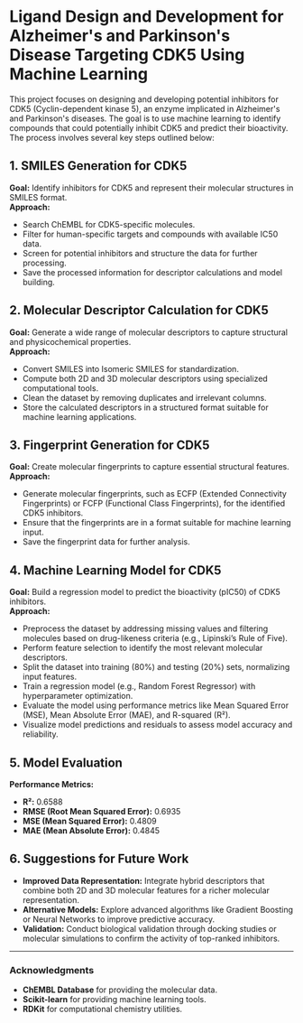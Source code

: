 # Ligand Design and Development for Alzheimer's and Parkinson's Disease Targeting CDK5 Using Machine Learning

This project focuses on designing and developing potential inhibitors for CDK5 (Cyclin-dependent kinase 5), an enzyme implicated in Alzheimer's and Parkinson's diseases. The goal is to use machine learning to identify compounds that could potentially inhibit CDK5 and predict their bioactivity. The process involves several key steps outlined below:

## 1. **SMILES Generation for CDK5**
**Goal:** Identify inhibitors for CDK5 and represent their molecular structures in SMILES format.  
**Approach:**  
- Search ChEMBL for CDK5-specific molecules.  
- Filter for human-specific targets and compounds with available IC50 data.  
- Screen for potential inhibitors and structure the data for further processing.  
- Save the processed information for descriptor calculations and model building.

## 2. **Molecular Descriptor Calculation for CDK5**
**Goal:** Generate a wide range of molecular descriptors to capture structural and physicochemical properties.  
**Approach:**  
- Convert SMILES into Isomeric SMILES for standardization.  
- Compute both 2D and 3D molecular descriptors using specialized computational tools.  
- Clean the dataset by removing duplicates and irrelevant columns.  
- Store the calculated descriptors in a structured format suitable for machine learning applications.

## 3. **Fingerprint Generation for CDK5**
**Goal:** Create molecular fingerprints to capture essential structural features.  
**Approach:**  
- Generate molecular fingerprints, such as ECFP (Extended Connectivity Fingerprints) or FCFP (Functional Class Fingerprints), for the identified CDK5 inhibitors.  
- Ensure that the fingerprints are in a format suitable for machine learning input.  
- Save the fingerprint data for further analysis.

## 4. **Machine Learning Model for CDK5**
**Goal:** Build a regression model to predict the bioactivity (pIC50) of CDK5 inhibitors.  
**Approach:**  
- Preprocess the dataset by addressing missing values and filtering molecules based on drug-likeness criteria (e.g., Lipinski’s Rule of Five).  
- Perform feature selection to identify the most relevant molecular descriptors.  
- Split the dataset into training (80%) and testing (20%) sets, normalizing input features.  
- Train a regression model (e.g., Random Forest Regressor) with hyperparameter optimization.  
- Evaluate the model using performance metrics like Mean Squared Error (MSE), Mean Absolute Error (MAE), and R-squared (R²).  
- Visualize model predictions and residuals to assess model accuracy and reliability.

## 5. **Model Evaluation**
**Performance Metrics:**  
- **R²:** 0.6588  
- **RMSE (Root Mean Squared Error):** 0.6935  
- **MSE (Mean Squared Error):** 0.4809  
- **MAE (Mean Absolute Error):** 0.4845  

## 6. **Suggestions for Future Work**
- **Improved Data Representation:** Integrate hybrid descriptors that combine both 2D and 3D molecular features for a richer molecular representation.  
- **Alternative Models:** Explore advanced algorithms like Gradient Boosting or Neural Networks to improve predictive accuracy.  
- **Validation:** Conduct biological validation through docking studies or molecular simulations to confirm the activity of top-ranked inhibitors.

---


### Acknowledgments

- **ChEMBL Database** for providing the molecular data.
- **Scikit-learn** for providing machine learning tools.
- **RDKit** for computational chemistry utilities.

